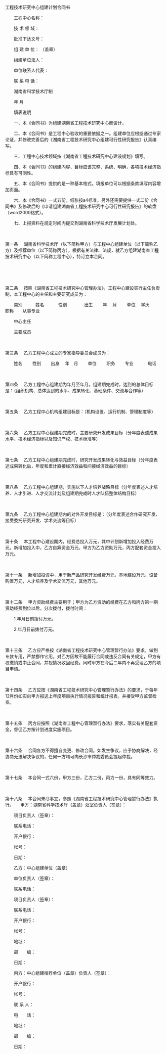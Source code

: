 



工程技术研究中心组建计划合同书



 

　　工程中心名称：

　　技 术 领 域：

　　批准下达文号：

　　组 建 单 位： （盖章）

　　组建单位法人：

　　单位联系人代表：

　　联 系 电 话：　　

　　湖南省科学技术厅制

　　年 月

　　填表说明

　　一、本《合同书》为组建湖南省工程技术研究中心而设计。

　　二、本《合同书》是工程中心验收的重要依据之一。组建单位应根据通过专家论证，并修改完善后的《湖南省工程技术研究中心组建可行性研究报告》认真编写。

　　三、工程中心技术领域按《湖南省工程技术研究中心建设规划》填写。

　　四、本《合同书》的组建内容、目标应该完整、系统、明确，各项技术经济指标具有可测性。

　　五、本《合同书》提供的是一种基本格式，填报单位可以根据条款填写内容增加页面。

　　六、本《合同书》一式五份，纸张按a4标准。另外还需要提供一式二份《合同书》及修改后的《申请组建湖南省工程技术研究中心可行性研究报告》的软盘（word2000格式）。

　　七、上报资料在规定时间内提交到湖南省科学技术厅发展计划处。

　　

第一条
　湖南省科学技术厅（以下简称甲方）与工程中心组建单位（以下简称乙方）及推荐单位（以下简称丙方），根据有关法律、法规，就乙方组建湖南省工程技术研究中心（以下简称工程中心），特订立本合同。

　　

　　

第二条
　按照《湖南省工程技术研究中心管理办法》，工程中心建设实行主任负责制，本工程中心的主任和主要研究成员为：

　　类别　　　姓名　　　 性别　　　　出生　　 年　 月　　 单位　 学历　　 职称　　从事专业

　　中心主任

　　主要成员

　　

第三条
　乙方工程中心成立的专家指导委员会成员为：

　　姓名　　 性别　　 出身　 年　月　　 单位　　 职务　　 专业　　　 电话

　　

第四条
　乙方工程中心组建期为年月至年月。组建期完成时，达到的总体目标是：（组织机构、总体达到的水平、成果转化、基础条件、交流与合作等）

　　

第五条
　乙方工程中心机构组建目标是：（机构设置、运行机制、管理制度等）

　　

第六条
　乙方工程中心组建期完成时，主要研究开发成果目标（分年度表述成果水平、技术经济指标以及知识产权、技术标准等）

　　

第七条
　乙方工程中心组建期完成时，研究开发成果转化与效益目标（分年度表述成果转化后，年度和累计直接经济效益和间接经济效益的目标）

　　

第八条
　乙方工程中心组建期，实施以下人才培养战略目标（分年度表述人才培养、人才引进、人才交流计划及组建期完成时人才队伍整体结构目标）

　　

第九条
　乙方工程中心组建期内的对外开发目标是：（分年度表述合作研究开发、接受委托研究开发、学术交流等目标）

　　

第十条
　本工程中心建设期内，经费总投入万元，其中计划新增加投入经费万元。新增加投入中，乙方自筹资金万元，甲方为乙方资助万元，丙方配套资金投入万元。

　　

第十一条
　新增加投资中，用于新产品研究开发经费万元，基地建设万元，设备购置万元，人才培养及学术交流万元，其他万元。

　　

第十二条
　甲方资助经费主要用于；甲方为乙方资助的经费在乙方和丙方第一期资助经费到位以后，分次拨付，拨付时间：

　　1.年月日前拨付万元。

　　2.年月日前拨付万元。

　　

第十三条
　乙方应严格按《湖南省工程技术研究中心管理暂行办法》要求，做到专款专用，严禁挪作它用。对乙方因故不能履行合同或违反合同有关规定，甲方有权撤销或中止合同，并视情况收回经费。同时甲方在今后二年内不再受理乙方的项目申请。

　　

第十四条
　乙方应按《湖南省工程技术研究中心管理暂行办法》的要求，于每年12月份如实向甲方报送上年度项目执行情况报告和统计报表，并接受甲方监督检查。

　　

第十五条
　丙方应按照《湖南省工程中心管理暂行办法》要求，落实有关配套资金，督促乙方按计划进度实施项目。

　　

第十六条
　合同各方不得擅自变更、修改合同。如发生争议，应予协商解决，经协商无法解决争议的，任何一方均可向长沙市仲裁委员会提起仲裁。

　　

第十七条
　本合同一式六份，甲方三份，乙方二份，丙方一份，具有同等效力。

　　

第十八条
　本合同未尽事宜，参照《湖南省工程技术研究中心管理暂行办法》执行。　　甲方：湖南省科学技术厅（盖章）处室负责人（签章）：　 

　　项目负责人（签章）： 

　　联系电话：

　　开户银行：

　　帐号：

　　日期：　　

　　乙方：中心组建单位（盖章）

　　单位负责人（签章）： 

　　联系电话：

　　项目负责人（签章）：

　　联系电话：

　　开户银行：

　　帐号：

　　地址： 　

　　邮　　编：　 

　　日期：　　

　　丙方：中心组建推荐单位（盖章）负责人（签章）：　　　　 

　　开户银行：

　　帐号：

　　联 系 人：

　　电　　话：　　　

　　地址： 

　　邮　　编：　　

　　日期：